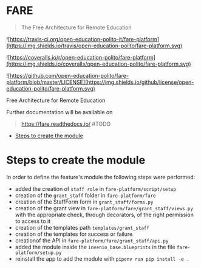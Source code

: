 # FARE
> The Free Architecture for Remote Education

![https://travis-ci.org/open-education-polito-it/fare-platform](https://img.shields.io/travis/open-education-polito/fare-platform.svg)

![https://coveralls.io/r/open-education-polito/fare-platform](https://img.shields.io/coveralls/open-education-polito/fare-platform.svg)

![https://github.com/open-education-polito/fare-platform/blob/master/LICENSE](https://img.shields.io/github/license/open-education-polito/fare-platform.svg)

Free Architecture for Remote Education

Further documentation will be available on
> https://fare.readthedocs.io/ #TODO

- [Steps to create the module](#step-to-create-the-module)

# Steps to create the module

In order to define the feature's module the following steps were performed:
* added the creation of `staff role` in `fare-platform/script/setup` 
* creation of the `grant_staff` folder in `fare-platform/fare`
* creation of the StaffForm form in `grant_staff/forms.py`
* creation of the grant view in `fare-platform/fare/grant_staff/views.py` with the appropriate check, through decorators, of the right permission to access to it
* creation of the templates path `templates/grant_staff`
* creation of the templates for success or failure
* creationof the API in `fare-platform/fare/grant_staff/api.py`
* added the module inside the `invenio_base.blueprints` in the file `fare-platform/setup.py`
* reinstall the app to add the module with `pipenv run pip install -e .`

